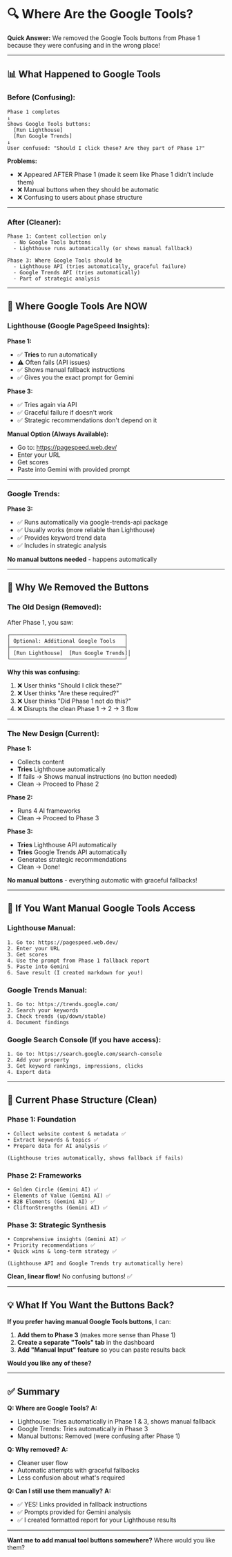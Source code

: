 # 🔍 Where Are the Google Tools?

**Quick Answer:** We removed the Google Tools buttons from Phase 1 because they were confusing and in the wrong place!

---

## 📊 What Happened to Google Tools

### **Before (Confusing):**
```
Phase 1 completes
↓
Shows Google Tools buttons:
  [Run Lighthouse]
  [Run Google Trends]
↓
User confused: "Should I click these? Are they part of Phase 1?"
```

**Problems:**
- ❌ Appeared AFTER Phase 1 (made it seem like Phase 1 didn't include them)
- ❌ Manual buttons when they should be automatic
- ❌ Confusing to users about phase structure

---

### **After (Cleaner):**
```
Phase 1: Content collection only
  - No Google Tools buttons
  - Lighthouse runs automatically (or shows manual fallback)

Phase 3: Where Google Tools should be
  - Lighthouse API (tries automatically, graceful failure)
  - Google Trends API (tries automatically)
  - Part of strategic analysis
```

---

## 🎯 Where Google Tools Are NOW

### **Lighthouse (Google PageSpeed Insights):**

**Phase 1:**
- ✅ **Tries** to run automatically
- ⚠️ Often fails (API issues)
- ✅ Shows manual fallback instructions
- ✅ Gives you the exact prompt for Gemini

**Phase 3:**
- ✅ Tries again via API
- ✅ Graceful failure if doesn't work
- ✅ Strategic recommendations don't depend on it

**Manual Option (Always Available):**
- Go to: https://pagespeed.web.dev/
- Enter your URL
- Get scores
- Paste into Gemini with provided prompt

---

### **Google Trends:**

**Phase 3:**
- ✅ Runs automatically via google-trends-api package
- ✅ Usually works (more reliable than Lighthouse)
- ✅ Provides keyword trend data
- ✅ Includes in strategic analysis

**No manual buttons needed** - happens automatically

---

## 🔧 Why We Removed the Buttons

### **The Old Design (Removed):**

After Phase 1, you saw:
```
┌─────────────────────────────────────┐
│ Optional: Additional Google Tools   │
├─────────────────────────────────────┤
│ [Run Lighthouse]  [Run Google Trends]│
└─────────────────────────────────────┘
```

**Why this was confusing:**
1. ❌ User thinks "Should I click these?"
2. ❌ User thinks "Are these required?"
3. ❌ User thinks "Did Phase 1 not do this?"
4. ❌ Disrupts the clean Phase 1 → 2 → 3 flow

---

### **The New Design (Current):**

**Phase 1:**
- Collects content
- **Tries** Lighthouse automatically
- If fails → Shows manual instructions (no button needed)
- Clean → Proceed to Phase 2

**Phase 2:**
- Runs 4 AI frameworks
- Clean → Proceed to Phase 3

**Phase 3:**
- **Tries** Lighthouse API automatically
- **Tries** Google Trends API automatically
- Generates strategic recommendations
- Clean → Done!

**No manual buttons** - everything automatic with graceful fallbacks!

---

## 📍 If You Want Manual Google Tools Access

### **Lighthouse Manual:**
```
1. Go to: https://pagespeed.web.dev/
2. Enter your URL
3. Get scores
4. Use the prompt from Phase 1 fallback report
5. Paste into Gemini
6. Save result (I created markdown for you!)
```

### **Google Trends Manual:**
```
1. Go to: https://trends.google.com/
2. Search your keywords
3. Check trends (up/down/stable)
4. Document findings
```

### **Google Search Console (If you have access):**
```
1. Go to: https://search.google.com/search-console
2. Add your property
3. Get keyword rankings, impressions, clicks
4. Export data
```

---

## 🎯 Current Phase Structure (Clean)

### **Phase 1: Foundation**
```
• Collect website content & metadata ✅
• Extract keywords & topics ✅
• Prepare data for AI analysis ✅

(Lighthouse tries automatically, shows fallback if fails)
```

### **Phase 2: Frameworks**
```
• Golden Circle (Gemini AI) ✅
• Elements of Value (Gemini AI) ✅
• B2B Elements (Gemini AI) ✅
• CliftonStrengths (Gemini AI) ✅
```

### **Phase 3: Strategic Synthesis**
```
• Comprehensive insights (Gemini AI) ✅
• Priority recommendations ✅
• Quick wins & long-term strategy ✅

(Lighthouse API and Google Trends try automatically here)
```

**Clean, linear flow!** No confusing buttons! ✅

---

## 💡 What If You Want the Buttons Back?

**If you prefer having manual Google Tools buttons**, I can:

1. **Add them to Phase 3** (makes more sense than Phase 1)
2. **Create a separate "Tools" tab** in the dashboard
3. **Add "Manual Input" feature** so you can paste results back

**Would you like any of these?**

---

## ✅ Summary

**Q: Where are Google Tools?**
**A:**
- Lighthouse: Tries automatically in Phase 1 & 3, shows manual fallback
- Google Trends: Tries automatically in Phase 3
- Manual buttons: Removed (were confusing after Phase 1)

**Q: Why removed?**
**A:**
- Cleaner user flow
- Automatic attempts with graceful fallbacks
- Less confusion about what's required

**Q: Can I still use them manually?**
**A:**
- ✅ YES! Links provided in fallback instructions
- ✅ Prompts provided for Gemini analysis
- ✅ I created formatted report for your Lighthouse results

---

**Want me to add manual tool buttons somewhere?** Where would you like them?
